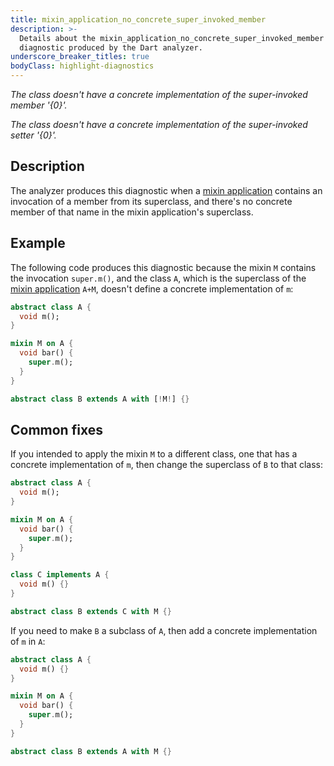 ```yaml
---
title: mixin_application_no_concrete_super_invoked_member
description: >-
  Details about the mixin_application_no_concrete_super_invoked_member
  diagnostic produced by the Dart analyzer.
underscore_breaker_titles: true
bodyClass: highlight-diagnostics
---
```


_The class doesn't have a concrete implementation of the super-invoked member
'{0}'._

_The class doesn't have a concrete implementation of the super-invoked setter
'{0}'._

## Description

The analyzer produces this diagnostic when a [mixin application][] contains
an invocation of a member from its superclass, and there's no concrete
member of that name in the mixin application's superclass.

## Example

The following code produces this diagnostic because the mixin `M` contains
the invocation `super.m()`, and the class `A`, which is the superclass of
the [mixin application][] `A+M`, doesn't define a concrete implementation
of `m`:

```dart
abstract class A {
  void m();
}

mixin M on A {
  void bar() {
    super.m();
  }
}

abstract class B extends A with [!M!] {}
```

## Common fixes

If you intended to apply the mixin `M` to a different class, one that has a
concrete implementation of `m`, then change the superclass of `B` to that
class:

```dart
abstract class A {
  void m();
}

mixin M on A {
  void bar() {
    super.m();
  }
}

class C implements A {
  void m() {}
}

abstract class B extends C with M {}
```

If you need to make `B` a subclass of `A`, then add a concrete
implementation of `m` in `A`:

```dart
abstract class A {
  void m() {}
}

mixin M on A {
  void bar() {
    super.m();
  }
}

abstract class B extends A with M {}
```

[mixin application]: /resources/glossary#mixin-application

